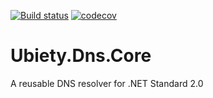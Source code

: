 [![Build status](https://ci.appveyor.com/api/projects/status/d987cu46fasa23nx?svg=true)](https://ci.appveyor.com/project/coder2000/ubiety-dns-core) [![codecov](https://codecov.io/gh/ubiety/Ubiety.Dns.Core/branch/master/graph/badge.svg)](https://codecov.io/gh/ubiety/Ubiety.Dns.Core)



# Ubiety.Dns.Core
A reusable DNS resolver for .NET Standard 2.0
